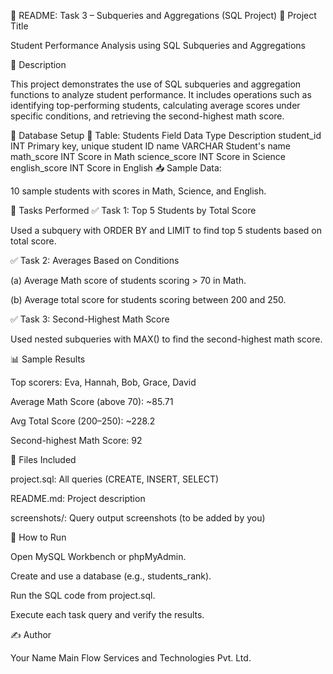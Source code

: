 📘 README: Task 3 – Subqueries and Aggregations (SQL Project)
📌 Project Title

Student Performance Analysis using SQL Subqueries and Aggregations

📝 Description

This project demonstrates the use of SQL subqueries and aggregation functions to analyze student performance. It includes operations such as identifying top-performing students, calculating average scores under specific conditions, and retrieving the second-highest math score.

🧱 Database Setup
🎯 Table: Students
Field	Data Type	Description
student_id	INT	Primary key, unique student ID
name	VARCHAR	Student's name
math_score	INT	Score in Math
science_score	INT	Score in Science
english_score	INT	Score in English
📥 Sample Data:

10 sample students with scores in Math, Science, and English.

🧪 Tasks Performed
✅ Task 1: Top 5 Students by Total Score

Used a subquery with ORDER BY and LIMIT to find top 5 students based on total score.

✅ Task 2: Averages Based on Conditions

(a) Average Math score of students scoring > 70 in Math.

(b) Average total score for students scoring between 200 and 250.

✅ Task 3: Second-Highest Math Score

Used nested subqueries with MAX() to find the second-highest math score.

📊 Sample Results

Top scorers: Eva, Hannah, Bob, Grace, David

Average Math Score (above 70): ~85.71

Avg Total Score (200–250): ~228.2

Second-highest Math Score: 92

📁 Files Included

project.sql: All queries (CREATE, INSERT, SELECT)

README.md: Project description

screenshots/: Query output screenshots (to be added by you)

📌 How to Run

Open MySQL Workbench or phpMyAdmin.

Create and use a database (e.g., students_rank).

Run the SQL code from project.sql.

Execute each task query and verify the results.

✍️ Author

Your Name
Main Flow Services and Technologies Pvt. Ltd.
